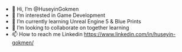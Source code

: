 - 👋 Hi, I’m @HuseyinGokmen
- 👀 I’m interested in Game Development
- 🌱 I’m currently learning Unreal Engine 5 & Blue Prints
- 💞️ I’m looking to collaborate on together learning
- 📫 How to reach me Linkedin https://www.linkedin.com/in/huseyin-gokmen/

<!---
HuseyinGokmen/HuseyinGokmen is a ✨ special ✨ repository because its `README.md` (this file) appears on your GitHub profile.
You can click the Preview link to take a look at your changes.
--->
